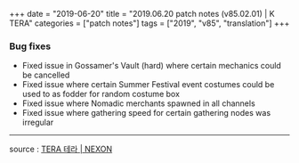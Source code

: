 +++
date = "2019-06-20"
title = "2019.06.20 patch notes (v85.02.01) | K TERA"
categories = ["patch notes"]
tags = ["2019", "v85", "translation"]
+++

### Bug fixes
- Fixed issue in Gossamer's Vault (hard) where certain mechanics could be cancelled
- Fixed issue where certain Summer Festival event costumes could be used to as fodder for random costume box
- Fixed issue where Nomadic merchants spawned in all channels
- Fixed issue where gathering speed for certain gathering nodes was irregular

----

source : [TERA 테라 | NEXON](http://tera.nexon.com/news/update/view.aspx?n4articlesn=397)

